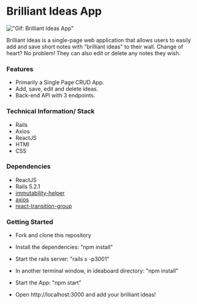 Brilliant Ideas App
===================

!["Gif: Brilliant Ideas App"](https://github.com/danitiemi/ideasBoard-react/blob/master/ideaboard/public/docs/ideas.gif)


Brilliant Ideas is a single-page web application that allows users to easily add and save short notes with "brilliant ideas" to their wall. Change of heart? No problem! They can also edit or delete any notes they wish. 

### Features

- Primarily a Single Page CRUD App.
- Add, save, edit and delete ideas.
- Back-end API with 3 endpoints.



### Technical Information/ Stack

  - Rails
  - Axios
  - ReactJS
  - HTMl
  - CSS
 


### Dependencies

* ReactJS
* Rails 5.2.1 
* [immutability-helper](https://github.com/kolodny/immutability-helper)
* [axios](https://www.npmjs.com/package/axios)
* [react-transition-group](https://github.com/reactjs/react-transition-group)



### Getting Started

* Fork and clone this repository
* Install the dependencies: "npm install"
* Start the rails server: "rails s -p3001"

* In another terminal window, in ideaboard directory: "npm install"
* Start the App: "npm start"
* Open http://localhost:3000 and add your brilliant ideas!

